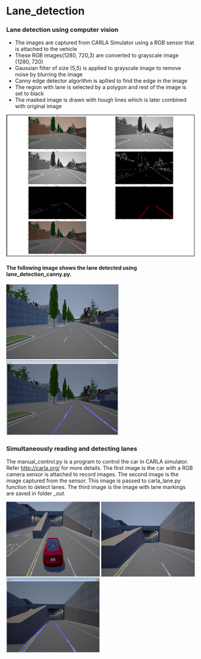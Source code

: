 # Lane_detection

### Lane detection using computer vision

* The images are captured from CARLA Simulator using a RGB sensor that is attached to the vehicle </br> 
* These RGB images(1280, 720,3) are converted to grayscale image (1280, 720) </br> 
* Gaussian filter of size (5,5) is applied to grayscale image to remove noise by blurring the image </br>
* Canny edge detector algorithm is apllied to find the edge in the image </br>
* The region with lane is selected by a polygon and rest of the image is set to black </br> 
* The masked image is drawn with hough lines which is later combined with original image </br>

![The ouput images of each step](./images/plot.PNG)

#### The following image shows the lane detected using lane_detection_canny.py.

<p float="left">
  <img src="./data/00002498.png" alt="image_"	title="image from simulator" width="300" height="200" />
  <img src="./images/lane.PNG" alt="lane_"	title="Lane detected" width="300" height="200" /> 
</p>

### Simultaneously reading and detecting lanes

The manual_control.py is a program to control the car in CARLA simulator. Refer http://carla.org/ for more details. The first image is the car with a RGB camera sensor is attached to record images. The second image is the image captured from the sensor. This image is passed to carla_lane.py function to detect lanes. The third image is the image with lane markings are saved in folder *_out*. 

<p float="left">
  <img src="./images/carla_driving.png" alt="car"	title="Car with RGB sensor" width="250" height="200" />
  <img src="./data/test.png" alt="image"	title="Image captured from sensor" width="250" height="200" /> 
  <img src="./images/lane_whiledriving.PNG" alt="lane"	title="Lane detected" width="250" height="200" />
</p>
